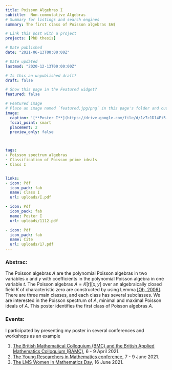 ```yaml
---
title: Poisson Algebras I
subtitle:  Non-commutative Algebras
# Summary for listings and search engines
summary: The first class of Poisson algebras $A$

# Link this post with a project
projects: [PhD thesis]

# Date published
date: "2021-06-13T00:00:00Z"

# Date updated
lastmod: "2020-12-13T00:00:00Z"

# Is this an unpublished draft?
draft: false

# Show this page in the Featured widget?
featured: false

# Featured image
# Place an image named `featured.jpg/png` in this page's folder and customize its options here.
image:
  caption: '[**Poster I**](https://drive.google.com/file/d/1z7c1D14Fi5-JAYRAkw7LgzMDRAYbpcxX/view?usp=share_link)'
  focal_point: smart
  placement: 2
  preview_only: false



tags:
- Poisson spectrum algebras
- Classification of Poisson prime ideals
- Class I


links:
- icon: Pdf
  icon_pack: fab
  name: Class I
  url: uploads/I.pdf

- icon: Pdf
  icon_pack: fab
  name: Poster I
  url: uploads/1112.pdf

- icon: Pdf
  icon_pack: fab
  name: Cite
  url: uploads/17.pdf
---
```


### Abstrac:
The Poisson algebras $A$ are the polynomial Poisson algebras in two variables $x$ and $y$ with coefficients 
in the polynomial Poisson algebra in one variable $t$. The Poisson algebras $A=K[t][x,y]$ over an algebraically closed field  $K$ of 
characteristic zero are constructed  by using Lemma [$[$Oh, 2006$]$](https://drive.google.com/file/d/19Zh_mbET4isNuD18_yLcDfK8jxk4iIEk/view?usp=sharing).
There are three main classes, and each class has several subclasses.
We are interested in the Poisson spectrum of $A$, minimal and maximal Poisson ideals of $A$.  This poster identifies the first class of Poisson algebras $A$.





### Events:
I participated by presenting my poster in several conferences and workshops as an example

1. [The British Mathematical Colloquium (BMC) and the British Applied Mathematics Colloquium (BAMC)](https://sites.google.com/view/bmcbamc2021/home?authuser=0), 6 - 9 April 2021.
2. [The Young Researchers in Mathematics conference](https://sites.google.com/view/yrm-2021/home?authuser=0), 7 - 9 June 2021.
3. [The LMS Women in Mathematics Day](https://www.strath.ac.uk/science/mathematicsstatistics/womeninmathsday/programme/), 16 June 2021.


